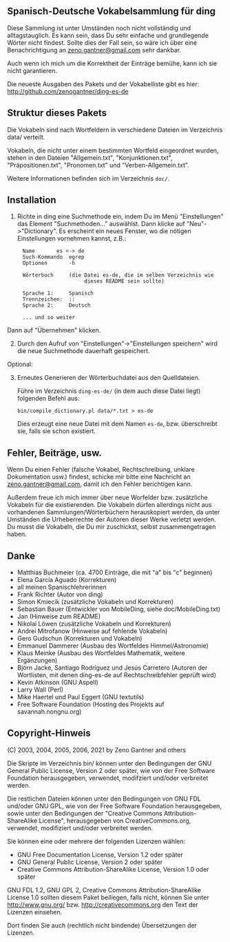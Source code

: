 Spanisch-Deutsche Vokabelsammlung für ding
------------------------------------------

Diese Sammlung ist unter Umständen noch nicht vollständig und alltagstauglich.
Es kann sein, dass Du sehr einfache und grundlegende Wörter nicht
findest. Sollte dies der Fall sein, so wäre ich über eine Benachrichtigung
an zeno.gantner@gmail.com sehr dankbar.

Auch wenn ich mich um die Korrektheit der Einträge bemühe, kann ich sie nicht
garantieren.


Die neueste Ausgaben des Pakets und der Vokabelliste gibt es hier:
http://github.com/zenogantner/ding-es-de



Struktur dieses Pakets
----------------------

Die Vokabeln sind nach Wortfeldern in verschiedene Dateien im Verzeichnis
data/ verteilt.

Vokabeln, die nicht unter einem bestimmten Wortfeld eingeordnet wurden,
stehen in den Dateien "Allgemein.txt", "Konjunktionen.txt", "Präpositionen.txt",
"Pronomen.txt" und "Verben-Allgemein.txt".

Weitere Informationen befinden sich im Verzeichnis `doc/`.


Installation
------------

1. Richte in ding eine Suchmethode ein, indem Du im Menü "Einstellungen"
   das Element "Suchmethoden..." auswählst. Dann klicke auf "Neu"->"Dictionary".
   Es erscheint ein neues Fenster, wo die nötigen Einstellungen vornehmen
   kannst, z.B.:

```
     Name		es <-> de
     Such-Kommando	egrep
     Optionen		-h

     Wörterbuch		(die Datei es-de, die im selben Verzeichnis wie
                         dieses README sein sollte)

     Sprache 1:		Spanisch
     Trennzeichen:	::
     Sprache 2:		Deutsch

     ... und so weiter
```

   Dann auf "Übernehmen" klicken.

2. Durch den Aufruf von "Einstellungen"->"Einstellungen speichern" wird die neue Suchmethode dauerhaft gespeichert.

Optional:

3. Erneutes Generieren der Wörterbuchdatei aus den Quelldateien.

   Führe im Verzeichnis `ding-es-de/` (in dem auch diese Datei liegt)
   folgenden Befehl aus:

   `bin/compile_dictionary.pl data/*.txt > es-de`

   Dies erzeugt eine neue Datei mit dem Namen `es-de`, bzw. überschreibt sie, falls sie schon existiert.


Fehler, Beiträge, usw.
----------------------

Wenn Du einen Fehler (falsche Vokabel, Rechtschreibung, unklare Dokumentation usw.) findest, schicke mir bitte eine Nachricht an zeno.gantner@gmail.com, damit ich den Fehler berichtigen kann.

Außerdem freue ich mich immer über neue Worfelder bzw. zusätzliche Vokabeln für die existierenden.
Die Vokabeln dürfen allerdings nicht aus vorhandenen Sammlungen/Wörterbüchern herauskopiert werden, da unter Umständen die Urheberrechte der Autoren dieser Werke verletzt werden.
Du musst die Vokabeln, die Du mir zuschickst, selbst zusammengetragen haben.


Danke
-----

 - Matthias Buchmeier (ca. 4700 Einträge, die mit "a" bis "c" beginnen)
 - Elena García Aguado (Korrekturen)
 - all meinen Spanischlehrerinnen
 - Frank Richter (Autor von ding)
 - Simon Kmiecik (zusätzliche Vokabeln und Korrekturen)
 - Sebastian Bauer (Entwickler von MobileDing, siehe doc/MobileDing.txt)
 - Jan (Hinweise zum README)
 - Nikolai Löwen (zusätzliche Vokabeln und Korrekturen)
 - Andrei Mitrofanow (Hinweise auf fehlende Vokabeln)
 - Gero Gudschun (Korrekturen und Vokabeln)
 - Emmanuel Dammerer (Ausbau des Wortfeldes Himmel/Astronomie)
 - Klaus Meinke (Ausbau des Wortfeldes Mathematik, weitere Ergänzungen)
 - Björn Jacke, Santiago Rodríguez und Jesús Carretero (Autoren der Wortlisten, mit denen ding-es-de auf Rechtschreibfehler geprüft wird)
 - Kevin Atkinson (GNU Aspell)
 - Larry Wall (Perl)
 - Mike Haertel und Paul Eggert (GNU textutils)
 - Free Software Foundation (Hosting des Projekts auf savannah.nongnu.org)


Copyright-Hinweis
-----------------

(C) 2003, 2004, 2005, 2006, 2021 by Zeno Gantner and others

Die Skripte im Verzeichnis bin/ können unter den Bedingungen der GNU General
Public License, Version 2 oder später, wie von der Free Software Foundation
herausgegeben, verwendet, modifziert und/oder verbreitet werden.

Die restlichen Dateien können unter den Bedingungen von GNU FDL und/oder
GNU GPL, wie von der Free Software Foundation herausgegeben, sowie unter
den Bedingungen der "Creative Commons Attribution-ShareAlike License",
herausgegeben von CreativeCommons.org, verwendet, modifiziert und/oder
verbreitet werden.

Sie können eine oder mehrere der folgenden Lizenzen wählen:
 * GNU Free Documentation License, Version 1.2 oder später
 * GNU General Public License, Version 2 oder später
 * Creative Commons Attribution-ShareAlike License, Version 1.0 oder später

GNU FDL 1.2, GNU GPL 2, Creative Commons Attribution-ShareAlike License  1.0
sollten diesem Paket beiliegen, falls nicht, können Sie unter
http://www.gnu.org/ bzw. http://creativecommons.org den Text der Lizenzen
einsehen.

Dort finden Sie auch (rechtlich nicht bindende) Übersetzungen der Lizenzen.

